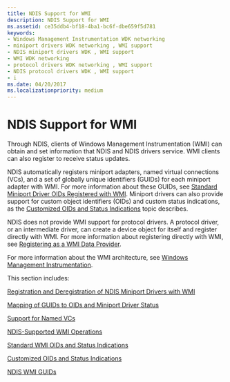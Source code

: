 ```yaml
---
title: NDIS Support for WMI
description: NDIS Support for WMI
ms.assetid: ce35ddb4-bf18-4ba1-bc6f-dbe659f5d781
keywords:
- Windows Management Instrumentation WDK networking
- miniport drivers WDK networking , WMI support
- NDIS miniport drivers WDK , WMI support
- WMI WDK networking
- protocol drivers WDK networking , WMI support
- NDIS protocol drivers WDK , WMI support
- i
ms.date: 04/20/2017
ms.localizationpriority: medium
---
```


# NDIS Support for WMI





Through NDIS, clients of Windows Management Instrumentation (WMI) can obtain and set information that NDIS and NDIS drivers service. WMI clients can also register to receive status updates.

NDIS automatically registers miniport adapters, named virtual connections (VCs), and a set of globally unique identifiers (GUIDs) for each miniport adapter with WMI. For more information about these GUIDs, see [Standard Miniport Driver OIDs Registered with WMI](standard-miniport-driver-oids-registered-with-wmi.md). Miniport drivers can also provide support for custom object identifiers (OIDs) and custom status indications, as the [Customized OIDs and Status Indications](customized-oids-and-status-indications.md) topic describes.

NDIS does not provide WMI support for protocol drivers. A protocol driver, or an intermediate driver, can create a device object for itself and register directly with WMI. For more information about registering directly with WMI, see [Registering as a WMI Data Provider](../kernel/registering-as-a-wmi-data-provider.md).

For more information about the WMI architecture, see [Windows Management Instrumentation](../kernel/implementing-wmi.md).

This section includes:

[Registration and Deregistration of NDIS Miniport Drivers with WMI](registration-and-deregistration-of-ndis-miniport-drivers-with-wmi.md)

[Mapping of GUIDs to OIDs and Miniport Driver Status](mapping-of-guids-to-oids-and-miniport-driver-status.md)

[Support for Named VCs](support-for-named-vcs.md)

[NDIS-Supported WMI Operations](ndis-supported-wmi-operations.md)

[Standard WMI OIDs and Status Indications](standard-wmi-oids-and-status-indications.md)

[Customized OIDs and Status Indications](customized-oids-and-status-indications.md)

[NDIS WMI GUIDs](ndis-wmi-guids.md)

 

